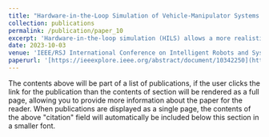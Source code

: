 ```yaml
---
title: "Hardware-in-the-Loop Simulation of Vehicle-Manipulator Systems for Physical Interaction Tasks"
collection: publications
permalink: /publication/paper_10
excerpt: 'Hardware-in-the-loop simulation (HILS) allows a more realistic evaluation of control approaches than what is possible with pure software simulations, but without the actual complexity of the complete system. This is important for some complex systems such as orbital robots, where testing of the system is typically not possible after its launch, and an on-ground replica is used to validate the performance of such a system. In this article, an impedance-matching approach is presented to match the end-effector dynamics of a fixed-base robot manipulator with that of a target vehicle-manipulator system (VMS), while taking into account the redundant nullspace dynamics in a connected real-time simulation framework. This approach ensures that the forces and torques exerted by the system on the environment matches with that of the simulated system. The contact wrenches used in our approach are not obtained from numerical simulations, but rather from real physical interaction, which is one of the main advantages of our approach. The effectiveness of our method is validated by demonstrating various physical interaction tasks with the environment, using a suspended aerial manipulator as the target system.'
date: 2023-10-03
venue: 'IEEE/RSJ International Conference on Intelligent Robots and Systems (IROS)'
paperurl: '[https://ieeexplore.ieee.org/abstract/document/10342250](https://ieeexplore.ieee.org/abstract/document/10342250)'
---
```


The contents above will be part of a list of publications, if the user clicks the link for the publication than the contents of section will be rendered as a full page, allowing you to provide more information about the paper for the reader. When publications are displayed as a single page, the contents of the above "citation" field will automatically be included below this section in a smaller font.
